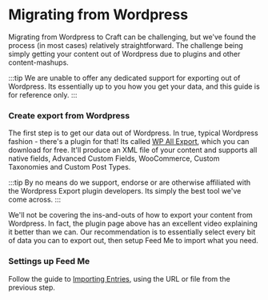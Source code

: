 # Migrating from Wordpress

Migrating from Wordpress to Craft can be challenging, but we've found the process (in most cases) relatively straightforward. The challenge being simply getting your content out of Wordpress due to plugins and other content-mashups.

:::tip
We are unable to offer any dedicated support for exporting out of Wordpress. Its essentially up to you how you get your data, and this guide is for reference only.
:::

### Create export from Wordpress

The first step is to get our data out of Wordpress. In true, typical Wordpress fashion - there's a plugin for that! Its called [WP All Export](https://en-au.wordpress.org/plugins/wp-all-export/), which you can download for free. It'll produce an XML file of your content and supports all native fields, Advanced Custom Fields, WooCommerce, Custom Taxonomies and Custom Post Types.

:::tip
By no means do we support, endorse or are otherwise affiliated with the Wordpress Export plugin developers. Its simply the best tool we've come across.
:::

We'll not be covering the ins-and-outs of how to export your content from Wordpress. In fact, the plugin page above has an excellent video explaining it better than we can. Our recommendation is to essentially select every bit of data you can to export out, then setup Feed Me to import what you need.

### Settings up Feed Me

Follow the guide to [Importing Entries](/craft-plugins/feed-me/docs/guides/importing-entries), using the URL or file from the previous step.